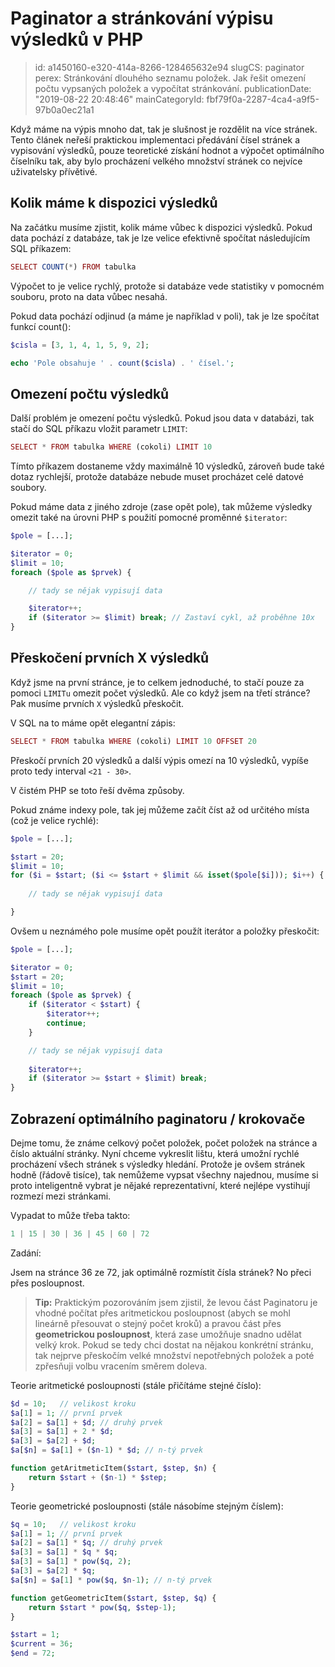 Paginator a stránkování výpisu výsledků v PHP
================================

> id: a1450160-e320-414a-8266-128465632e94
> slugCS: paginator
> perex: Stránkování dlouhého seznamu položek. Jak řešit omezení počtu vypsaných položek a vypočítat stránkování.
> publicationDate: "2019-08-22 20:48:46"
> mainCategoryId: fbf79f0a-2287-4ca4-a9f5-97b0a0ec21a1

Když máme na výpis mnoho dat, tak je slušnost je rozdělit na více stránek. Tento článek neřeší praktickou implementaci předávání čísel stránek a vypisování výsledků, pouze teoretické získání hodnot a výpočet optimálního číselníku tak, aby bylo procházení velkého množství stránek co nejvíce uživatelsky přívětivé.

Kolik máme k dispozici výsledků
----------------------

Na začátku musíme zjistit, kolik máme vůbec k dispozici výsledků. Pokud data pochází z databáze, tak je lze velice efektivně spočítat následujícím SQL příkazem:

```php
SELECT COUNT(*) FROM tabulka
```


Výpočet to je velice rychlý, protože si databáze vede statistiky v pomocném souboru, proto na data vůbec nesahá.

Pokud data pochází odjinud (a máme je například v poli), tak je lze spočítat funkcí count():

```php
$cisla = [3, 1, 4, 1, 5, 9, 2];

echo 'Pole obsahuje ' . count($cisla) . ' čísel.';
```


Omezení počtu výsledků
----------------------

Další problém je omezení počtu výsledků. Pokud jsou data v databázi, tak stačí do SQL příkazu vložit parametr `LIMIT`:

```php
SELECT * FROM tabulka WHERE (cokoli) LIMIT 10
```


Tímto příkazem dostaneme vždy maximálně 10 výsledků, zároveň bude také dotaz rychlejší, protože databáze nebude muset procházet celé datové soubory.

Pokud máme data z jiného zdroje (zase opět pole), tak můžeme výsledky omezit také na úrovni PHP s použití pomocné proměnné `$iterator`:

```php
$pole = [...];

$iterator = 0;
$limit = 10;
foreach ($pole as $prvek) {

	// tady se nějak vypisují data

	$iterator++;
	if ($iterator >= $limit) break; // Zastaví cykl, až proběhne 10x
}
```


Přeskočení prvních X výsledků
----------------------

Když jsme na první stránce, je to celkem jednoduché, to stačí pouze za pomoci `LIMITu` omezit počet výsledků. Ale co když jsem na třetí stránce? Pak musíme prvních `X` výsledků přeskočit.

V SQL na to máme opět elegantní zápis:

```php
SELECT * FROM tabulka WHERE (cokoli) LIMIT 10 OFFSET 20
```


Přeskočí prvních 20 výsledků a další výpis omezí na 10 výsledků, vypíše proto tedy interval `<21 - 30>`.

V čistém PHP se toto řeší dvěma způsoby.

Pokud známe indexy pole, tak jej můžeme začít číst až od určitého místa (což je velice rychlé):

```php
$pole = [...];

$start = 20;
$limit = 10;
for ($i = $start; ($i <= $start + $limit && isset($pole[$i])); $i++) {
     
	// tady se nějak vypisují data

}
```


Ovšem u neznámého pole musíme opět použít iterátor a položky přeskočit:

```php
$pole = [...];

$iterator = 0;
$start = 20;
$limit = 10;
foreach ($pole as $prvek) {
	if ($iterator < $start) {
		$iterator++;
		continue;
	}

	// tady se nějak vypisují data
	
	$iterator++;
	if ($iterator >= $start + $limit) break;
}
```


Zobrazení optimálního paginatoru / krokovače
----------------------

Dejme tomu, že známe celkový počet položek, počet položek na stránce a číslo aktuální stránky. Nyní chceme vykreslit lištu, která umožní rychlé procházení všech stránek s výsledky hledání. Protože je ovšem stránek hodně (řádově tisíce), tak nemůžeme vypsat všechny najednou, musíme si proto inteligentně vybrat je nějaké reprezentativní, které nejlépe vystihují rozmezí mezi stránkami.

Vypadat to může třeba takto:

```php
1 | 15 | 30 | 36 | 45 | 60 | 72
```


Zadání:

Jsem na stránce 36 ze 72, jak optimálně rozmístit čísla stránek?
No přeci přes posloupnost.

> **Tip:** Praktickým pozorováním jsem zjistil, že levou část Paginatoru je vhodné počítat přes aritmetickou posloupnost (abych se mohl lineárně přesouvat o stejný počet kroků) a pravou část přes **geometrickou posloupnost**, která zase umožňuje snadno udělat velký krok. Pokud se tedy chci dostat na nějakou konkrétní stránku, tak nejprve přeskočím velké množství nepotřebných položek a poté zpřesňuji volbu vracením směrem doleva.

Teorie aritmetické posloupnosti (stále přičítáme stejné číslo):

```php
$d = 10;   // velikost kroku
$a[1] = 1; // první prvek
$a[2] = $a[1] + $d; // druhý prvek
$a[3] = $a[1] + 2 * $d;
$a[3] = $a[2] + $d;
$a[$n] = $a[1] + ($n-1) * $d; // n-tý prvek

function getAritmeticItem($start, $step, $n) {
	return $start + ($n-1) * $step;
}
```


Teorie geometrické posloupnosti (stále násobíme stejným číslem):

```php
$q = 10;   // velikost kroku
$a[1] = 1; // první prvek
$a[2] = $a[1] * $q; // druhý prvek
$a[3] = $a[1] * $q * $q;
$a[3] = $a[1] * pow($q, 2);
$a[3] = $a[2] * $q;
$a[$n] = $a[1] * pow($q, $n-1); // n-tý prvek

function getGeometricItem($start, $step, $q) {
	return $start * pow($q, $step-1);
}
```



```php
$start = 1;
$current = 36;
$end = 72;
```
